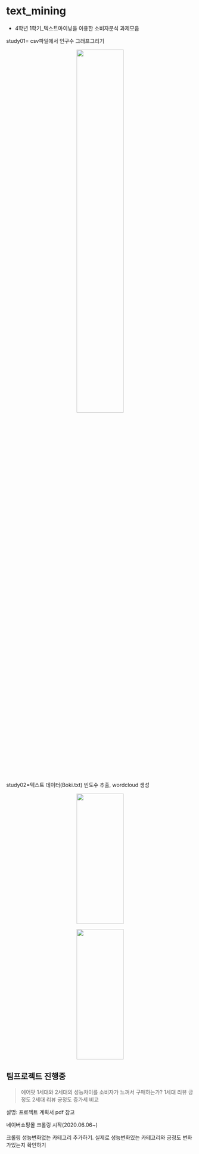 # text_mining
* 4학년 1학기_텍스트마이닝을 이용한 소비자분석 과제모음

study01= csv파일에서 인구수 그래프그리기
<p align="center"> 
<img src="https://user-images.githubusercontent.com/57060127/84596440-bc8f6e80-ae98-11ea-8e28-eb6424fce3ae.JPG" width=50% height=50%>
</p>

study02=텍스트 데이터(Boki.txt) 빈도수 추출, wordcloud 생성
<p align="center"> 
<img src="https://user-images.githubusercontent.com/57060127/84596439-ba2d1480-ae98-11ea-887f-a456605d35a0.JPG" width=50% height="350">
</p>

<p align="center"> 
<img src="https://user-images.githubusercontent.com/57060127/84596497-1f810580-ae99-11ea-99eb-02cafac8ba9b.png" width=50% height="350">
</p>

## 팀프로젝트 진행중
>에어팟 1세대와 2세대의 성능차이를 소비자가 느껴서 구매하는가? 1세대 리뷰 긍정도 2세대 리뷰 긍정도 증가세 비교

설명: 프로젝트 계획서 pdf 참고

네이버쇼핑몰 크롤링 시작(2020.06.06~)

크롤링 성능변화없는 카테고리 추가하기. 실제로 성능변화있는 카테고리와 긍정도 변화가있는지 확인하기
